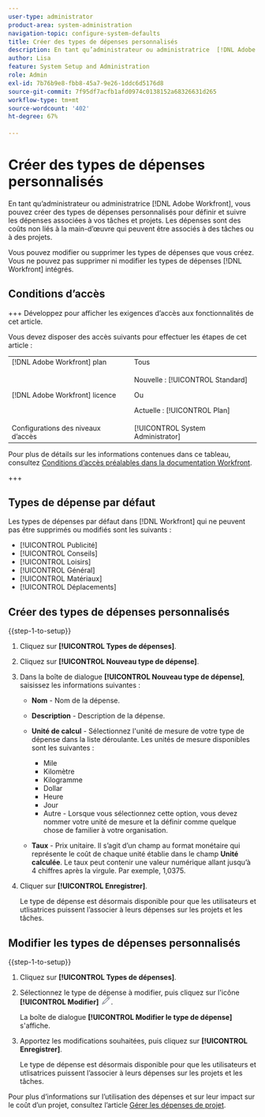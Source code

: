 ```yaml
---
user-type: administrator
product-area: system-administration
navigation-topic: configure-system-defaults
title: Créer des types de dépenses personnalisés
description: En tant qu’administrateur ou administratrice  [!DNL Adobe Workfront] , vous pouvez créer des types de dépenses personnalisés pour définir et suivre les dépenses associées à vos tâches et projets. Les dépenses sont des coûts non liés à la main-d’œuvre qui peuvent être associés à des tâches ou à des projets.
author: Lisa
feature: System Setup and Administration
role: Admin
exl-id: 7b76b9e8-fbb8-45a7-9e26-1ddc6d5176d8
source-git-commit: 7f95df7acfb1afd0974c0138152a68326631d265
workflow-type: tm+mt
source-wordcount: '402'
ht-degree: 67%

---
```


# Créer des types de dépenses personnalisés

<!--**DON'T DELETE, DRAFT OR HIDE THIS ARTICLE. IT IS LINKED TO THE PRODUCT THROUGH THE CONTEXT SENSITIVE HELP LINKS.-->

En tant qu’administrateur ou administratrice [!DNL Adobe Workfront], vous pouvez créer des types de dépenses personnalisés pour définir et suivre les dépenses associées à vos tâches et projets. Les dépenses sont des coûts non liés à la main-d’œuvre qui peuvent être associés à des tâches ou à des projets.

Vous pouvez modifier ou supprimer les types de dépenses que vous créez. Vous ne pouvez pas supprimer ni modifier les types de dépenses [!DNL Workfront] intégrés.

## Conditions d’accès

+++ Développez pour afficher les exigences d’accès aux fonctionnalités de cet article.

Vous devez disposer des accès suivants pour effectuer les étapes de cet article :

<table style="table-layout:auto"> 
 <col> 
 <col> 
 <tbody> 
  <tr> 
   <td role="rowheader">[!DNL Adobe Workfront] plan</td> 
   <td>Tous</td> 
  </tr> 
  <tr> 
   <td role="rowheader">[!DNL Adobe Workfront] licence</td> 
   <td><p>Nouvelle : [!UICONTROL Standard]</p>
   Ou
   <p>Actuelle : [!UICONTROL Plan]</p>
   </td> 
  </tr> 
  <tr> 
   <td role="rowheader">Configurations des niveaux d’accès</td> 
   <td>[!UICONTROL System Administrator]</td>
  </tr>
 </tbody> 
</table>

Pour plus de détails sur les informations contenues dans ce tableau, consultez [Conditions d’accès préalables dans la documentation Workfront](/help/quicksilver/administration-and-setup/add-users/access-levels-and-object-permissions/access-level-requirements-in-documentation.md).

+++

## Types de dépense par défaut

Les types de dépenses par défaut dans [!DNL Workfront] qui ne peuvent pas être supprimés ou modifiés sont les suivants :

* [!UICONTROL Publicité]
* [!UICONTROL Conseils]
* [!UICONTROL Loisirs]
* [!UICONTROL Général]
* [!UICONTROL Matériaux]
* [!UICONTROL Déplacements]

## Créer des types de dépenses personnalisés

{{step-1-to-setup}}

1. Cliquez sur **[!UICONTROL Types de dépenses]**.
1. Cliquez sur **[!UICONTROL Nouveau type de dépense]**.
1. Dans la boîte de dialogue **[!UICONTROL Nouveau type de dépense]**, saisissez les informations suivantes :

   * **Nom** - Nom de la dépense.
   * **Description** - Description de la dépense.
   * **Unité de calcul** - Sélectionnez l&#39;unité de mesure de votre type de dépense dans la liste déroulante. Les unités de mesure disponibles sont les suivantes :

      * Mile
      * Kilomètre
      * Kilogramme
      * Dollar
      * Heure
      * Jour
      * Autre - Lorsque vous sélectionnez cette option, vous devez nommer votre unité de mesure et la définir comme quelque chose de familier à votre organisation.

   * **Taux** - Prix unitaire. Il s’agit d’un champ au format monétaire qui représente le coût de chaque unité établie dans le champ **Unité calculée**. Le taux peut contenir une valeur numérique allant jusqu’à 4 chiffres après la virgule. Par exemple, 1,0375.

1. Cliquer sur **[!UICONTROL Enregistrer]**.

   Le type de dépense est désormais disponible pour que les utilisateurs et utlisatrices puissent l’associer à leurs dépenses sur les projets et les tâches.

## Modifier les types de dépenses personnalisés

{{step-1-to-setup}}

1. Cliquez sur **[!UICONTROL Types de dépenses]**.
1. Sélectionnez le type de dépense à modifier, puis cliquez sur l&#39;icône **[!UICONTROL Modifier]** ![Modifier](assets/edit-icon.png).

   La boîte de dialogue **[!UICONTROL Modifier le type de dépense]** s&#39;affiche.

1. Apportez les modifications souhaitées, puis cliquez sur **[!UICONTROL Enregistrer]**.

   Le type de dépense est désormais disponible pour que les utilisateurs et utlisatrices puissent l’associer à leurs dépenses sur les projets et les tâches.

Pour plus d’informations sur l’utilisation des dépenses et sur leur impact sur le coût d’un projet, consultez l’article [Gérer les dépenses de projet](../../../manage-work/projects/project-finances/manage-project-expenses.md).

